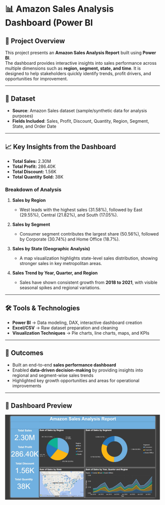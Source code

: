 # 📊 Amazon Sales Analysis Dashboard (Power BI

## 🔎 Project Overview  
This project presents an **Amazon Sales Analysis Report** built using **Power BI**.  
The dashboard provides interactive insights into sales performance across multiple dimensions such as **region, segment, state, and time**. It is designed to help stakeholders quickly identify trends, profit drivers, and opportunities for improvement.  

---

## 📂 Dataset  
- **Source**: Amazon Sales dataset (sample/synthetic data for analysis purposes)  
- **Fields Included**: Sales, Profit, Discount, Quantity, Region, Segment, State, and Order Date  

---

## 📈 Key Insights from the Dashboard  
- **Total Sales:** 2.30M  
- **Total Profit:** 286.40K  
- **Total Discount:** 1.56K  
- **Total Quantity Sold:** 38K  

### Breakdown of Analysis  
1. **Sales by Region**  
   - West leads with the highest sales (31.58%), followed by East (29.55%), Central (21.82%), and South (17.05%).  

2. **Sales by Segment**  
   - Consumer segment contributes the largest share (50.56%), followed by Corporate (30.74%) and Home Office (18.7%).  

3. **Sales by State (Geographic Analysis)**  
   - A map visualization highlights state-level sales distribution, showing stronger sales in key metropolitan areas.  

4. **Sales Trend by Year, Quarter, and Region**  
   - Sales have shown consistent growth from **2018 to 2021**, with visible seasonal spikes and regional variations.  

---

## 🛠 Tools & Technologies  
- **Power BI** → Data modeling, DAX, interactive dashboard creation  
- **Excel/CSV** → Raw dataset preparation and cleaning  
- **Visualization Techniques** → Pie charts, line charts, maps, and KPIs  

---

## 🚀 Outcomes  
- Built an end-to-end **sales performance dashboard**  
- Enabled **data-driven decision-making** by providing insights into regional and segment-wise sales trends  
- Highlighted key growth opportunities and areas for operational improvements  

---

## 📸 Dashboard Preview 

![pic](images1.jpg)
